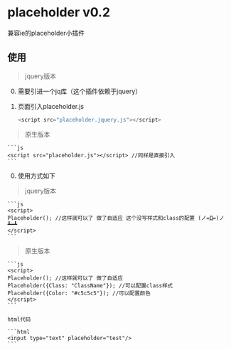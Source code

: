 # placeholder v0.2

兼容ie的placeholder小插件

## 使用

> jquery版本

0. 需要引进一个jq库（这个插件依赖于jquery）
0. 页面引入placeholder.js

	```js
	<script src="placeholder.jquery.js"></script>
	```

> 原生版本

	```js
	<script src="placeholder.js"></script> //同样是直接引入
	```


0. 使用方式如下

> jquery版本

	```js
	<script>
	Placeholder(); //这样就可以了 做了自适应 这个没写样式和class的配置 (ノ=Д=)ノ┻━┻
	</script>
	```
> 原生版本

	```js
	<script>
	Placeholder(); //这样就可以了 做了自适应
	Placeholder({Class: "ClassName"}); //可以配置class样式
	Placeholder({Color: "#c5c5c5"}); //可以配置颜色
	</script>
	```

	html代码

	```html
	<input type="text" placeholder="test"/>
	```

